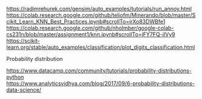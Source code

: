 https://radimrehurek.com/gensim/auto_examples/tutorials/run_annoy.html
https://colab.research.google.com/github/teliofm/Minerando/blob/master/Scikit_Learn_KNN_Best_Practices.ipynb#scrollTo=irXo83DWBfe1
https://colab.research.google.com/github/nholmber/google-colab-cs231n/blob/master/assignment1/knn.ipynb#scrollTo=jFY7FQ-iIVy9
https://scikit-learn.org/stable/auto_examples/classification/plot_digits_classification.html

Probability distribution

https://www.datacamp.com/community/tutorials/probability-distributions-python </br>
https://www.analyticsvidhya.com/blog/2017/09/6-probability-distributions-data-science/
